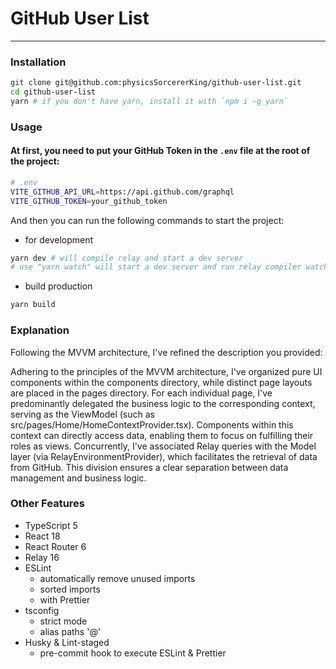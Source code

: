 # GitHub User List

---

### Installation

```bash
git clone git@github.com:physicsSorcererKing/github-user-list.git
cd github-user-list
yarn # if you don't have yarn, install it with `npm i -g yarn`
```

### Usage

#### At first, you need to put your GitHub Token in the `.env` file at the root of the project:

```bash
# .env
VITE_GITHUB_API_URL=https://api.github.com/graphql
VITE_GITHUB_TOKEN=your_github_token
```

And then you can run the following commands to start the project:

- for development

```bash
yarn dev # will compile relay and start a dev server
# use "yarn watch" will start a dev server and run relay compiler watcher concurrently (must to install watchman)
```

- build production

```bash
yarn build
```

### Explanation

Following the MVVM architecture, I've refined the description you provided:

Adhering to the principles of the MVVM architecture, I've organized pure UI components within the components directory, while distinct page layouts are placed in the pages directory. For each individual page, I've predominantly delegated the business logic to the corresponding context, serving as the ViewModel (such as src/pages/Home/HomeContextProvider.tsx). Components within this context can directly access data, enabling them to focus on fulfilling their roles as views. Concurrently, I've associated Relay queries with the Model layer (via RelayEnvironmentProvider), which facilitates the retrieval of data from GitHub. This division ensures a clear separation between data management and business logic.

### Other Features

- TypeScript 5
- React 18
- React Router 6
- Relay 16
- ESLint
  - automatically remove unused imports
  - sorted imports
  - with Prettier
- tsconfig
  - strict mode
  - alias paths '@'
- Husky & Lint-staged
  - pre-commit hook to execute ESLint & Prettier
